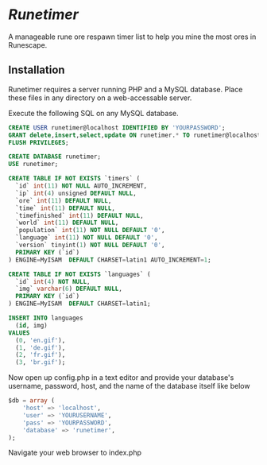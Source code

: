 # _Runetimer_

A manageable rune ore respawn timer list to help you mine the most ores in Runescape.

## Installation

Runetimer requires a server running PHP and a MySQL database. Place these files in any directory on a web-accessable server.

Execute the following SQL on any MySQL database.

```sql
CREATE USER runetimer@localhost IDENTIFIED BY 'YOURPASSWORD';
GRANT delete,insert,select,update ON runetimer.* TO runetimer@localhost;
FLUSH PRIVILEGES;

CREATE DATABASE runetimer;
USE runetimer;

CREATE TABLE IF NOT EXISTS `timers` (
  `id` int(11) NOT NULL AUTO_INCREMENT,
  `ip` int(4) unsigned DEFAULT NULL,
  `ore` int(11) DEFAULT NULL,
  `time` int(11) DEFAULT NULL,
  `timefinished` int(11) DEFAULT NULL,
  `world` int(11) DEFAULT NULL,
  `population` int(11) NOT NULL DEFAULT '0',
  `language` int(11) NOT NULL DEFAULT '0',
  `version` tinyint(1) NOT NULL DEFAULT '0',
  PRIMARY KEY (`id`)
) ENGINE=MyISAM  DEFAULT CHARSET=latin1 AUTO_INCREMENT=1;

CREATE TABLE IF NOT EXISTS `languages` (
  `id` int(4) NOT NULL,
  `img` varchar(6) DEFAULT NULL,
  PRIMARY KEY (`id`)
) ENGINE=MyISAM  DEFAULT CHARSET=latin1;

INSERT INTO languages
  (id, img)
VALUES
  (0, 'en.gif'),
  (1, 'de.gif'),
  (2, 'fr.gif'),
  (3, 'br.gif');
```

Now open up config.php in a text editor and provide your database's username, password, host, and the name of the database itself like below

```sql
$db = array (
    'host' => 'localhost',
    'user' => 'YOURUSERNAME',
    'pass' => 'YOURPASSWORD',
    'database' => 'runetimer',
);
```

Navigate your web browser to index.php
